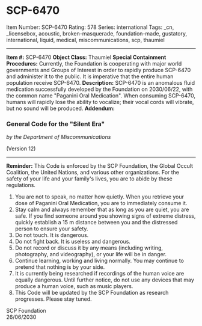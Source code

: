 # SCP-6470
Item Number: SCP-6470
Rating: 578
Series: international
Tags: _cn, _licensebox, acoustic, broken-masquerade, foundation-made, gustatory, international, liquid, medical, miscommunications, scp, thaumiel

---

**Item #:** SCP-6470
**Object Class:** Thaumiel
**Special Containment Procedures:** Currently, the Foundation is cooperating with major world governments and Groups of Interest in order to rapidly produce SCP-6470 and administer it to the public. It is imperative that the entire human population receive SCP-6470.
**Description:** SCP-6470 is an anomalous fluid medication successfully developed by the Foundation on 2030/06/22, with the common name "Paganini Oral Medication". When consuming SCP-6470, humans will rapidly lose the ability to vocalize; their vocal cords will vibrate, but no sound will be produced.
**Addendum:**
### **General Code for the "Silent Era"**
_by the Department of Miscommunications_  
  
(Version 12)
* * *
**Reminder:** This Code is enforced by the SCP Foundation, the Global Occult Coalition, the United Nations, and various other organizations. For the safety of your life and your family's lives, you are to abide by these regulations.
  1. You are not to speak, no matter how quietly. When you retrieve your dose of Paganini Oral Medication, you are to immediately consume it.
  2. Stay calm and always remember that as long as you are quiet, you are safe. If you find someone around you showing signs of extreme distress, quickly establish a 15 m distance between you and the distressed person to ensure your safety.
  3. Do not touch. It is dangerous.
  4. Do not fight back. It is useless and dangerous.
  5. Do not record or discuss it by any means (including writing, photography, and videography), or your life will be in danger.
  6. Continue learning, working and living normally. You may continue to pretend that nothing is by your side.
  7. It is currently being researched if recordings of the human voice are equally dangerous. Until further notice, do not use any devices that may produce a human voice, such as music players.
  8. This Code will be updated by the SCP Foundation as research progresses. Please stay tuned.

SCP Foundation  
26/06/2030